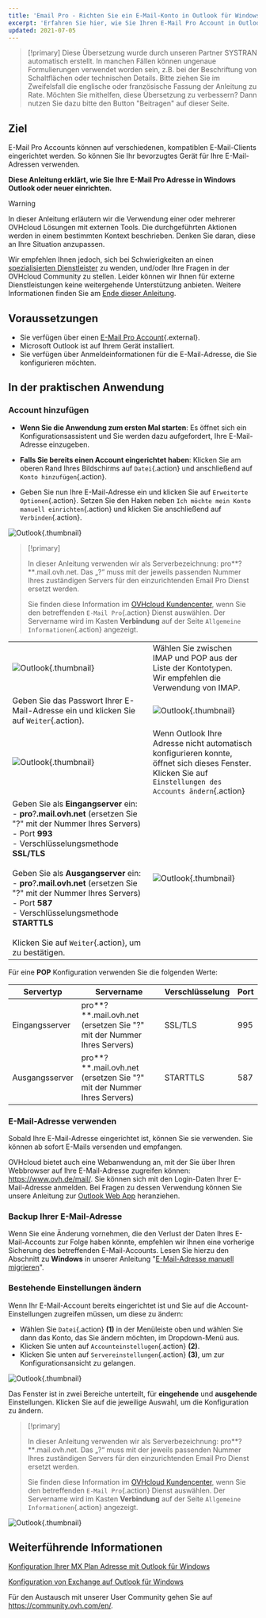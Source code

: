 ```yaml
---
title: 'Email Pro - Richten Sie ein E-Mail-Konto in Outlook für Windows ein'
excerpt: 'Erfahren Sie hier, wie Sie Ihren E-Mail Pro Account in Outlook für Windows einrichten'
updated: 2021-07-05
---
```


> [!primary]
> Diese Übersetzung wurde durch unseren Partner SYSTRAN automatisch erstellt. In manchen Fällen können ungenaue Formulierungen verwendet worden sein, z.B. bei der Beschriftung von Schaltflächen oder technischen Details. Bitte ziehen Sie im Zweifelsfall die englische oder französische Fassung der Anleitung zu Rate. Möchten Sie mithelfen, diese Übersetzung zu verbessern? Dann nutzen Sie dazu bitte den Button "Beitragen" auf dieser Seite.
>

## Ziel

E-Mail Pro Accounts können auf verschiedenen, kompatiblen E-Mail-Clients eingerichtet werden. So können Sie Ihr bevorzugtes Gerät für Ihre E-Mail-Adressen verwenden.

**Diese Anleitung erklärt, wie Sie Ihre E-Mail Pro Adresse in Windows Outlook oder neuer einrichten.**
 

> [!warning]
> In dieser Anleitung erläutern wir die Verwendung einer oder mehrerer OVHcloud Lösungen mit externen Tools. Die durchgeführten Aktionen werden in einem bestimmten Kontext beschrieben. Denken Sie daran, diese an Ihre Situation anzupassen.
>
> Wir empfehlen Ihnen jedoch, sich bei Schwierigkeiten an einen [spezialisierten Dienstleister](https://partner.ovhcloud.com/de/directory/) zu wenden, und/oder Ihre Fragen in der OVHcloud Community zu stellen. Leider können wir Ihnen für externe Dienstleistungen keine weitergehende Unterstützung anbieten. Weitere Informationen finden Sie am [Ende dieser Anleitung](#gofurther).
>

## Voraussetzungen

- Sie verfügen über einen [E-Mail Pro Account](https://www.ovhcloud.com/de/emails/email-pro/){.external}.
- Microsoft Outlook ist auf Ihrem Gerät installiert.
- Sie verfügen über Anmeldeinformationen für die E-Mail-Adresse, die Sie konfigurieren möchten.

## In der praktischen Anwendung

### Account hinzufügen

- **Wenn Sie die Anwendung zum ersten Mal starten**: Es öffnet sich ein Konfigurationsassistent und Sie werden dazu aufgefordert, Ihre E-Mail-Adresse einzugeben.

- **Falls Sie bereits einen Account eingerichtet haben**: Klicken Sie am oberen Rand Ihres Bildschirms auf `Datei`{.action} und anschließend auf `Konto hinzufügen`{.action}.

- Geben Sie nun Ihre E-Mail-Adresse ein und klicken Sie auf `Erweiterte Optionen`{.action}. Setzen Sie den Haken neben `Ich möchte mein Konto manuell einrichten`{.action} und klicken Sie anschließend auf `Verbinden`{.action}. 

![Outlook](images/config-outlook-emailpro01.png){.thumbnail}

> [!primary]
>
> In dieser Anleitung verwenden wir als Serverbezeichnung: pro**?**.mail.ovh.net. Das „?“ muss mit der jeweils passenden Nummer Ihres zuständigen Servers für den einzurichtenden Email Pro Dienst ersetzt werden.
> 
> Sie finden diese Information im [OVHcloud Kundencenter](https://www.ovh.com/auth/?action=gotomanager&from=https://www.ovh.de/&ovhSubsidiary=de), wenn Sie den betreffenden `E-Mail Pro`{.action} Dienst auswählen. Der Servername wird im Kasten **Verbindung** auf der Seite `Allgemeine Informationen`{.action} angezeigt.
>

| | |
|---|---|
|![Outlook](images/config-outlook-emailpro02.png){.thumbnail}|Wählen Sie zwischen IMAP und POP aus der Liste der Kontotypen. <br>Wir empfehlen die Verwendung von IMAP.|
|Geben Sie das Passwort Ihrer E-Mail-Adresse ein und klicken Sie auf `Weiter`{.action}. |![Outlook](images/config-outlook-emailpro03.png){.thumbnail}|
|![Outlook](images/config-outlook-emailpro04.png){.thumbnail}|Wenn Outlook Ihre Adresse nicht automatisch konfigurieren konnte, öffnet sich dieses Fenster. <br>Klicken Sie auf `Einstellungen des Accounts ändern`{.action} |
|Geben Sie als **Eingangserver** ein: <br>- **pro**?**.mail.ovh.net** (ersetzen Sie "?" mit der Nummer Ihres Servers) <br>- Port **993**<br>- Verschlüsselungsmethode **SSL/TLS**<br><br>Geben Sie als **Ausgangserver** ein: <br>- **pro**?**.mail.ovh.net** (ersetzen Sie "?" mit der Nummer Ihres Servers)<br>- Port **587**<br>- Verschlüsselungsmethode **STARTTLS**<br><br>Klicken Sie auf `Weiter`{.action}, um zu bestätigen. |![Outlook](images/config-outlook-emailpro05.png){.thumbnail}|

Für eine **POP** Konfiguration verwenden Sie die folgenden Werte:

|Servertyp|Servername|Verschlüsselung|Port|
|---|---|---|---|
|Eingangsserver|pro**?**.mail.ovh.net (ersetzen Sie "?" mit der Nummer Ihres Servers)|SSL/TLS|995|
|Ausgangsserver|pro**?**.mail.ovh.net (ersetzen Sie "?" mit der Nummer Ihres Servers)|STARTTLS|587|

### E-Mail-Adresse verwenden

Sobald Ihre E-Mail-Adresse eingerichtet ist, können Sie sie verwenden. Sie können ab sofort E-Mails versenden und empfangen.

OVHcloud bietet auch eine Webanwendung an, mit der Sie über Ihren Webbrowser auf Ihre E-Mail-Adresse zugreifen können: <https://www.ovh.de/mail/>. Sie können sich mit den Login-Daten Ihrer E-Mail-Adresse anmelden. Bei Fragen zu dessen Verwendung können Sie unsere Anleitung zur [Outlook Web App](/pages/web_cloud/email_and_collaborative_solutions/using_the_outlook_web_app_webmail/email_owa) heranziehen.

### Backup Ihrer E-Mail-Adresse

Wenn Sie eine Änderung vornehmen, die den Verlust der Daten Ihres E-Mail-Accounts zur Folge haben könnte, empfehlen wir Ihnen eine vorherige Sicherung des betreffenden E-Mail-Accounts. Lesen Sie hierzu den Abschnitt zu **Windows** in unserer Anleitung "[E-Mail-Adresse manuell migrieren](/pages/web_cloud/email_and_collaborative_solutions/migrating/manual_email_migration#uber-windows-exportieren)".

### Bestehende Einstellungen ändern

Wenn Ihr E-Mail-Account bereits eingerichtet ist und Sie auf die Account-Einstellungen zugreifen müssen, um diese zu ändern:

- Wählen Sie `Datei`{.action} **(1)** in der Menüleiste oben und wählen Sie dann das Konto, das Sie ändern möchten, im Dropdown-Menü aus.
- Klicken Sie unten auf `Accounteinstellugen`{.action} **(2)**.
- Klicken Sie unten auf `Servereinstellungen`{.action} **(3)**, um zur Konfigurationsansicht zu gelangen.

![Outlook](images/config-outlook-emailpro06.png){.thumbnail}

Das Fenster ist in zwei Bereiche unterteilt, für **eingehende** und **ausgehende** Einstellungen. Klicken Sie auf die jeweilige Auswahl, um die Konfiguration zu ändern.

> [!primary]
>
> In dieser Anleitung verwenden wir als Serverbezeichnung: pro**?**.mail.ovh.net. Das „?“ muss mit der jeweils passenden Nummer Ihres zuständigen Servers für den einzurichtenden Email Pro Dienst ersetzt werden.
> 
> Sie finden diese Information im [OVHcloud Kundencenter](https://www.ovh.com/auth/?action=gotomanager&from=https://www.ovh.de/&ovhSubsidiary=de), wenn Sie den betreffenden `E-Mail Pro`{.action} Dienst auswählen. Der Servername wird im Kasten **Verbindung** auf der Seite `Allgemeine Informationen`{.action} angezeigt.
>

![Outlook](images/config-outlook-emailpro07.png){.thumbnail}

## Weiterführende Informationen <a name="gofurther"></a>

[Konfiguration Ihrer MX Plan Adresse mit Outlook für Windows](/pages/web_cloud/email_and_collaborative_solutions/mx_plan/how_to_configure_outlook_2016)

[Konfiguration von Exchange auf Outlook für Windows](/pages/web_cloud/email_and_collaborative_solutions/microsoft_exchange/how_to_configure_outlook_2016)

Für den Austausch mit unserer User Community gehen Sie auf <https://community.ovh.com/en/>.
